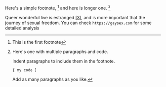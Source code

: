 Here's a simple footnote, [^1] and here is longer one. [^bignote]


Queer wonderful live is estranged [[3]](https://google.com), and is more important that the journey of sexual freedom. You can check `https://gaysex.com` for some detailed analysis


[^1]: This is the first footnote

[^bignote]:  Here's one with multiple paragraphs and code.

    Indent paragraphs to include them in the footnote.

    `{ my code }`

    Add as many paragraphs as you like.
